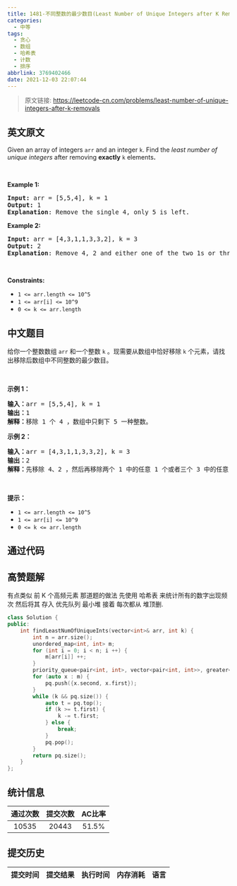 ```yaml
---
title: 1481-不同整数的最少数目(Least Number of Unique Integers after K Removals)
categories:
  - 中等
tags:
  - 贪心
  - 数组
  - 哈希表
  - 计数
  - 排序
abbrlink: 3769402466
date: 2021-12-03 22:07:44
---
```


> 原文链接: https://leetcode-cn.com/problems/least-number-of-unique-integers-after-k-removals


## 英文原文
<div><p>Given an array of integers&nbsp;<code>arr</code>&nbsp;and an integer <code>k</code>.&nbsp;Find the <em>least number of unique integers</em>&nbsp;after removing <strong>exactly</strong> <code>k</code> elements<b>.</b></p>

<ol>
</ol>

<p>&nbsp;</p>
<p><strong>Example 1:</strong></p>

<pre>
<strong>Input: </strong>arr = [5,5,4], k = 1
<strong>Output: </strong>1
<strong>Explanation</strong>: Remove the single 4, only 5 is left.
</pre>
<strong>Example 2:</strong>

<pre>
<strong>Input: </strong>arr = [4,3,1,1,3,3,2], k = 3
<strong>Output: </strong>2
<strong>Explanation</strong>: Remove 4, 2 and either one of the two 1s or three 3s. 1 and 3 will be left.</pre>

<p>&nbsp;</p>
<p><strong>Constraints:</strong></p>

<ul>
	<li><code>1 &lt;= arr.length&nbsp;&lt;= 10^5</code></li>
	<li><code>1 &lt;= arr[i] &lt;= 10^9</code></li>
	<li><code>0 &lt;= k&nbsp;&lt;= arr.length</code></li>
</ul></div>

## 中文题目
<div><p>给你一个整数数组 <code>arr</code> 和一个整数 <code>k</code> 。现需要从数组中恰好移除 <code>k</code> 个元素，请找出移除后数组中不同整数的最少数目。</p>

<ol>
</ol>

<p>&nbsp;</p>

<p><strong>示例 1：</strong></p>

<pre><strong>输入：</strong>arr = [5,5,4], k = 1
<strong>输出：</strong>1
<strong>解释：</strong>移除 1 个 4 ，数组中只剩下 5 一种整数。
</pre>

<p><strong>示例 2：</strong></p>

<pre><strong>输入：</strong>arr = [4,3,1,1,3,3,2], k = 3
<strong>输出：</strong>2
<strong>解释：</strong>先移除 4、2 ，然后再移除两个 1 中的任意 1 个或者三个 3 中的任意 1 个，最后剩下 1 和 3 两种整数。</pre>

<p>&nbsp;</p>

<p><strong>提示：</strong></p>

<ul>
	<li><code>1 &lt;= arr.length&nbsp;&lt;= 10^5</code></li>
	<li><code>1 &lt;= arr[i] &lt;= 10^9</code></li>
	<li><code>0 &lt;= k&nbsp;&lt;= arr.length</code></li>
</ul>
</div>

## 通过代码
<RecoDemo>
</RecoDemo>


## 高赞题解
有点类似 前 K 个高频元素 那道题的做法
先使用 哈希表 来统计所有的数字出现频次
然后将其 存入 优先队列 最小堆
接着 每次都从 堆顶删.

```c++
class Solution {
public:
    int findLeastNumOfUniqueInts(vector<int>& arr, int k) {
        int n = arr.size();
        unordered_map<int, int> m;
        for (int i = 0; i < n; i ++) {
            m[arr[i]] ++;
        }
        priority_queue<pair<int, int>, vector<pair<int, int>>, greater<pair<int, int>>> pq;
        for (auto x : m) {
            pq.push({x.second, x.first});
        }
        while (k && pq.size()) {
            auto t = pq.top();
            if (k >= t.first) {
                k -= t.first; 
            } else {
                break;
            }
            pq.pop();
        }
        return pq.size(); 
    }
};
```

## 统计信息
| 通过次数 | 提交次数 | AC比率 |
| :------: | :------: | :------: |
|    10535    |    20443    |   51.5%   |

## 提交历史
| 提交时间 | 提交结果 | 执行时间 |  内存消耗  | 语言 |
| :------: | :------: | :------: | :--------: | :--------: |
